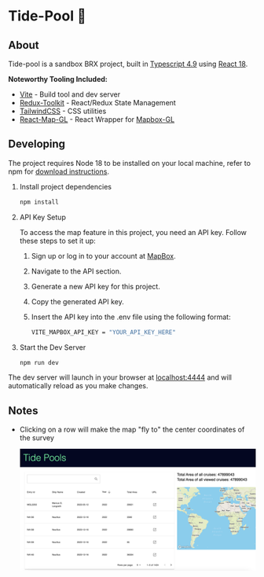 # Tide-Pool :ocean:

## About

Tide-pool is a sandbox BRX project, built in [Typescript 4.9](https://www.typescriptlang.org) using [React 18](https://reactjs.org/).

**Noteworthy Tooling Included:**

- [Vite](https://github.com/vitejs) - Build tool and dev server
- [Redux-Toolkit](https://redux-toolkit.js.org/) - React/Redux State Management
- [TailwindCSS](https://tailwindcss.com) - CSS utilities
- [React-Map-GL](https://visgl.github.io/react-map-gl/) - React Wrapper for [Mapbox-GL](https://docs.mapbox.com/mapbox-gl-js)

## Developing

The project requires Node 18 to be installed on your local machine, refer to npm for [download instructions](https://docs.npmjs.com/downloading-and-installing-node-js-and-npm).

1. Install project dependencies

   ```sh
   npm install
   ```

2. API Key Setup

   To access the map feature in this project, you need an API key. Follow these steps to set it up:

   1. Sign up or log in to your account at [MapBox](https://account.mapbox.com/access-tokens/).
   2. Navigate to the API section.
   3. Generate a new API key for this project.
   4. Copy the generated API key.
   5. Insert the API key into the .env file using the following format:

      ```bash
      VITE_MAPBOX_API_KEY = "YOUR_API_KEY_HERE"

      ```

3. Start the Dev Server

   ```sh
   npm run dev
   ```

The dev server will launch in your browser at [localhost:4444](localhost:4444) and will automatically reload as you make changes.

## Notes

- Clicking on a row will make the map "fly to" the center coordinates of the survey

  ![Alt text](image.png)
